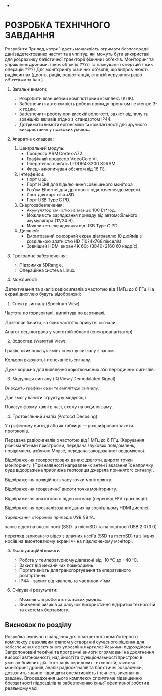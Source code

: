 -
# РОЗРОБКА ТЕХНІЧНОГО ЗАВДАННЯ
Розробити Прилад, котрий дасть можливість отримати безпосередні дані задетектованих частот та амплітуд, які можуть бути використані для розрахунку балістичної траєкторії фізичних об'єктів. Моніторинг та управління дронами. (яких об'єктів ????)  та планування операцій (яких операцій ????) Для моніторингу фізичних об'єктів, що випромінюють радіосигнал (дронів, рацій, радіостанцій, станцій керування радіо об'єктами та інш.)

1. Загальні вимоги:
    * Розробити планшетний комп'ютерний комплекс (КПК).  
    * Забезпечити автономність роботи приладу протягом не менше 3-х годин.  
    * Забезпечити роботу при високій вологості, захист від пилу та зовнішніх впливів згідно зі стандартом IP44.  
    * Дотримати вимоги ергономіки та компактності для зручного використання у польових умовах.

2. Апаратна складова:

   1. Центральний модуль:
        * Процесор ARM Cortex-A72.  
        * Графічний процесор VideoCore VI.  
        * Оперативна пам’ять LPDDR4-3200 SDRAM.  
        * Флеш-накопичувач обсягом від 16 ГБ.
   2. Інтерфейси:
        * Порт USB.  
        * Порт HDMI для підключення зовнішнього монітора.  
        * Роз’єм Ethernet для дротового підключення до мережі.  
        * Слот для карт microSD.  
        * Порт USB Type C PD.
   3. Енергозабезпечення:
        * Акумулятор ємністю не менше 100 Вт\*год.  
        * Можливість заряджання приладу від автомобільного акумулятора (12/24 В).  
        * Можливість заряджання від USB Type C PD.
   4. Дисплей:
        * Вмонтований сенсорний екран діагоналлю 10 дюймів з роздільною здатністю HD (1024x768 пікселів).  
        * Зовнішній HDMI екран 4K 60р (3840×2160  60 кадр/с).

3. Програмне забезпечення:

    * Підтримка SDRangle.  
    * Операційна система Linux.

4. Можливості:

Детектування та аналіз радіосигналів з частотою від 1 МГц до 6 ГГц. На екрані дисплею будуть відображені:

1. Спектр сигналу (Spectrum View)

Частота по горизонталі, амплітуда по вертикалі.

Дозволяє бачити, на яких частотах присутні сигнали.

Аналог осцилографа у частотній області (спектроаналізатор).

2. Водоспад (Waterfall View)

Графік, який показує зміну спектру сигналу з часом.

Кольори вказують інтенсивність сигналу.

Дуже корисно для виявлення короткочасних або періодичних сигналів.

3. Модуляція сигналу (IQ View / Demodulated Signal)

Виводить графіки фази та амплітуди сигналу.

Дає змогу бачити структуру модуляції

Показує форму хвилі в часі, схожу на осцилограму.

4. Протокольний аналіз (Protocol Decoding)

У графічному вигляді або як таблиця — розшифровані пакети протоколів.

Передача радіосигналів з частотою від 1 МГц до 6 ГГц. (Керування різноманітними пристроями, передача звукових повідомлень, повідомлень азбукою Морзе, передача закодованих повідомлень).

Відображення геопросторових даних: довготи, широти точки моніторингу. (При наявності направлених антен і вказання їх напрямку буде відображена приблизна геопозиція джерела прийнятого сигналу).

Відображення позиційного часу точки моніторингу.

Відображення геодезичної висоти точки моніторингу.

Відображення аналогового відео сигналу (перегляд FPV трансляції).

Відображення проаналізованих даних на зовнішньому HDMI дисплеї.

Заряджання сторонніх приладів USB 5В 1А.

запис відео на власні носії (SSD та microSD) та на інші носії USB 2.0 (3.0)

перегляд записаного відео з власних носіїв (SSD та microSD) та з інших носіїв на вмонтованому екрані чи на підключеному моніторі.


5. Експлуатаційні вимоги:
    * Робота у температурному діапазоні від \-10 °C до \+40 °C.  
    * Захист від механічних пошкоджень.  
    * Портативність для транспортування та оперативного розгортання.  
    * IP44 – захист від крапель та частинок \>1мм.

6. Очікувані результати:
    * Можливість роботи в польових умовах.  
    * Зниження ризиків за рахунок використання відкритих технологій та систем кіберзахисту.

## Висновок по розділу

Розробка технічного завдання для планшетного комп'ютерного комплексу є важливим етапом у створенні сучасного рішення для забезпечення ефективного управління артилерійськими підрозділами. Запропоновані технічні та програмні вимоги спрямовані на досягнення високої автономності, надійності та функціональності пристрою в умовах бойових дій. Інтеграція передових технологій, таких як моніторинг дронів, аналіз радіосигналів та балістичні розрахунки, дозволить значно підвищити оперативність і точність виконання завдань. Впровадження цього комплексу сприятиме підвищенню боєздатності підрозділів та забезпеченню їхньої ефективної роботи в реальному часі.
